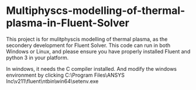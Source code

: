 # Multiphyscs-modelling-of-thermal-plasma-in-Fluent-Solver

This project is for mulitphyscis modelling of thermal plasma, as the secondery development for Fluent Solver. 
This code can run in both Windows or Linux, and please ensure you have properly installed Fluent and python 3 in your platform.

In windows, it needs the C compiler installed. And modify the windows environment by clicking C:\Program Files\ANSYS Inc\v211\fluent\ntbin\win64\setenv.exe 

